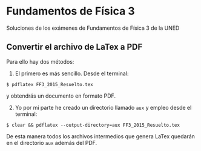# Fundamentos de Física 3
Soluciones de los exámenes de Fundamentos de Física 3 de la UNED

## Convertir el archivo de LaTex a PDF

Para ello hay dos métodos:

1. El primero es más sencillo. Desde el terminal:

```
$ pdflatex FF3_2015_Resuelto.tex
```

y obtendrás un documento en formato PDF.

2. Yo por mi parte he creado un directorio llamado `aux` y empleo desde el terminal:

```
$ clear && pdflatex --output-directory=aux FF3_2015_Resuelto.tex
```

De esta manera todos los archivos intermedios que genera LaTex quedarán en el directorio
`aux` además del PDF.

